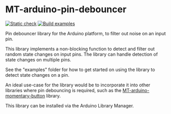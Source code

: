 # MT-arduino-pin-debouncer

[![Static check](https://github.com/Morgritech/MT-arduino-pin-debouncer/actions/workflows/static-check.yaml/badge.svg)](https://github.com/Morgritech/MT-arduino-pin-debouncer/actions/workflows/static-check.yaml) [![Build examples](https://github.com/Morgritech/MT-arduino-pin-debouncer/actions/workflows/build-examples.yaml/badge.svg)](https://github.com/Morgritech/MT-arduino-pin-debouncer/actions/workflows/build-examples.yaml)

Pin debouncer library for the Arduino platform, to filter out noise on an input pin.

This library implements a non-blocking function to detect and filter out random state changes on input pins. The library can handle detection of state changes on multiple pins.

See the "examples" folder for how to get started on using the library to detect state changes on a pin.

An ideal use-case for the library would be to incorporate it into other libraries where pin debouncing is required, such as the [MT-arduino-momentary-button](https://github.com/Morgritech/MT-arduino-momentary-button) library.

This library can be installed via the Arduino Library Manager.
